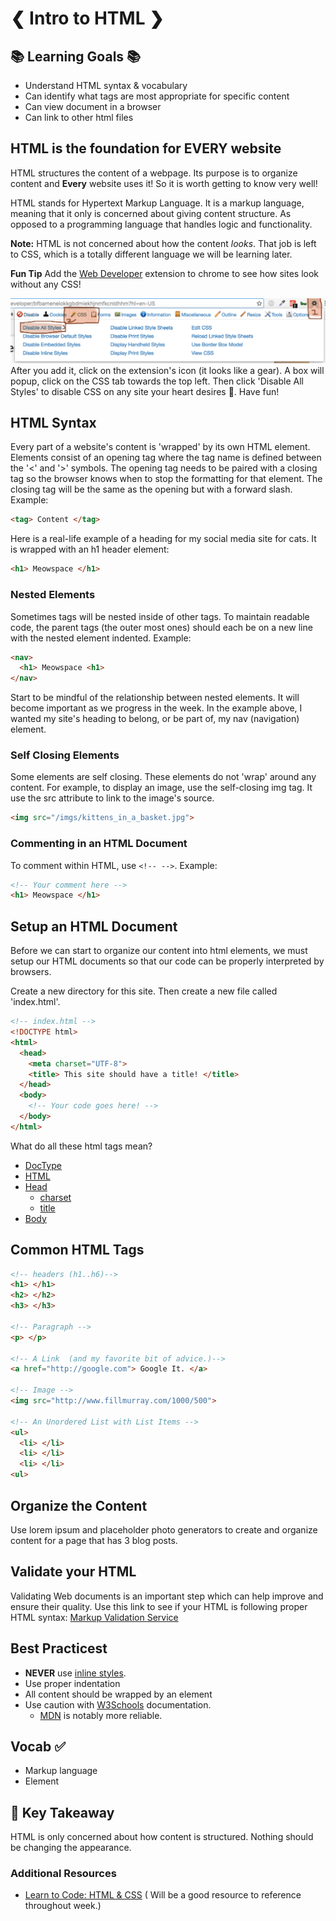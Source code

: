 # ❮ Intro to HTML ❯


## 📚 Learning Goals 📚
- Understand HTML syntax & vocabulary
- Can identify what tags are most appropriate for specific content
- Can view document in a browser
- Can link to other html files



## HTML is the foundation for EVERY website
HTML structures the content of a webpage. Its purpose is to organize content and **Every** website uses it! So it is worth getting to know very well!

HTML stands for Hypertext Markup Language. It is a markup language, meaning that it only is concerned about giving content structure. As opposed to a programming language that handles logic and functionality.

**Note:** HTML is not concerned about how the content *looks*. That job is left to CSS, which is a totally different language we will be learning later.

**Fun Tip** Add the [Web Developer](https://chrome.google.com/webstore/detail/web-developer/bfbameneiokkgbdmiekhjnmfkcnldhhm?hl=en-US) extension to chrome to see how sites look without any CSS!

![Web Developer Chrome Extension](imgs/web_developer.png)
After you add it, click on the extension's icon (it looks like a gear). A box will popup, click on the CSS tab towards the top left. Then click 'Disable All Styles' to disable CSS on any site your heart desires 💛. Have fun!


## HTML Syntax

Every part of a website's content is 'wrapped' by its own HTML element. Elements consist of an opening tag where the tag name is defined between the '<' and '>' symbols. The opening tag needs to be paired with a closing tag so the browser knows when to stop the formatting for that element. The closing tag will be the same as the opening but with a forward slash. Example:

```html
<tag> Content </tag>
```
Here is a real-life example of a heading for my social media site for cats. It is wrapped with an h1 header element:
```html
<h1> Meowspace </h1>
```
### Nested Elements
Sometimes tags will be nested inside of other tags. To maintain readable code, the parent tags (the outer most ones) should each be on a new line with the nested element indented. Example:

```html
<nav>
  <h1> Meowspace <h1>
</nav>
```
Start to be mindful of the relationship between nested elements. It will become important as we progress in the week. In the example above, I wanted my site's heading to belong, or be part of, my nav (navigation) element.

### Self Closing Elements
Some elements are self closing. These elements do not 'wrap' around any content. For example, to display an image, use the self-closing img tag. It use the src attribute to link to the image's source.
```html
<img src="/imgs/kittens_in_a_basket.jpg">
```
### Commenting in an HTML Document
To comment within HTML, use `<!-- -->`. Example:  
```html
<!-- Your comment here -->
<h1> Meowspace </h1>
```
## Setup an HTML Document

Before we can start to organize our content into html elements, we must setup our HTML documents so that our code can be properly interpreted by browsers.

Create a new directory for this site. Then create a new file called 'index.html'.


```html
<!-- index.html -->
<!DOCTYPE html>
<html>
  <head>
    <meta charset="UTF-8">
    <title> This site should have a title! </title>
  </head>
  <body>
    <!-- Your code goes here! -->
  </body>
</html>
```
What do all these html tags mean?

- [DocType](http://stackoverflow.com/questions/414891/what-is-doctype)
- [HTML](http://stackoverflow.com/questions/3270615/why-we-use-html-tag-although-my-website-runs-perfect-without-html-tag)
- [Head](https://developer.mozilla.org/en-US/docs/Web/HTML/Element/head)
  - [charset](http://stackoverflow.com/questions/2241348/what-is-unicode-utf-8-utf-16)
  - [title]()
- [Body](http://htmldog.com/references/html/tags/body/)


## Common HTML Tags
```html
<!-- headers (h1..h6)-->
<h1> </h1>
<h2> </h2>
<h3> </h3>

<!-- Paragraph -->
<p> </p>

<!-- A Link  (and my favorite bit of advice.)-->
<a href="http://google.com"> Google It. </a>

<!-- Image -->
<img src="http://www.fillmurray.com/1000/500">

<!-- An Unordered List with List Items -->
<ul>
  <li> </li>
  <li> </li>
  <li> </li>
<ul>
```

## Organize the Content
Use lorem ipsum and placeholder photo generators to create and organize content for a page that has 3 blog posts.


## Validate your HTML
Validating Web documents is an important step which can help improve and ensure their quality. Use this link to see if your HTML is following proper HTML syntax: [Markup Validation Service](https://validator.w3.org/nu/#textarea)

## Best Practicest

- **NEVER** use [inline styles](http://stackoverflow.com/questions/2612483/whats-so-bad-about-in-line-css).
- Use proper indentation
- All content should be wrapped by an element
- Use caution with [W3Schools](http://www.w3schools.com/) documentation.
  - [MDN](https://developer.mozilla.org/en-US/) is notably more reliable.

## Vocab ✅
- Markup language
- Element


## 🔑 Key Takeaway
HTML is only concerned about how content is structured. Nothing should be changing the appearance.

### Additional Resources
- [Learn to Code: HTML & CSS](http://learn.shayhowe.com/html-css/building-your-first-web-page/) ( Will be a good resource to reference throughout week.)
